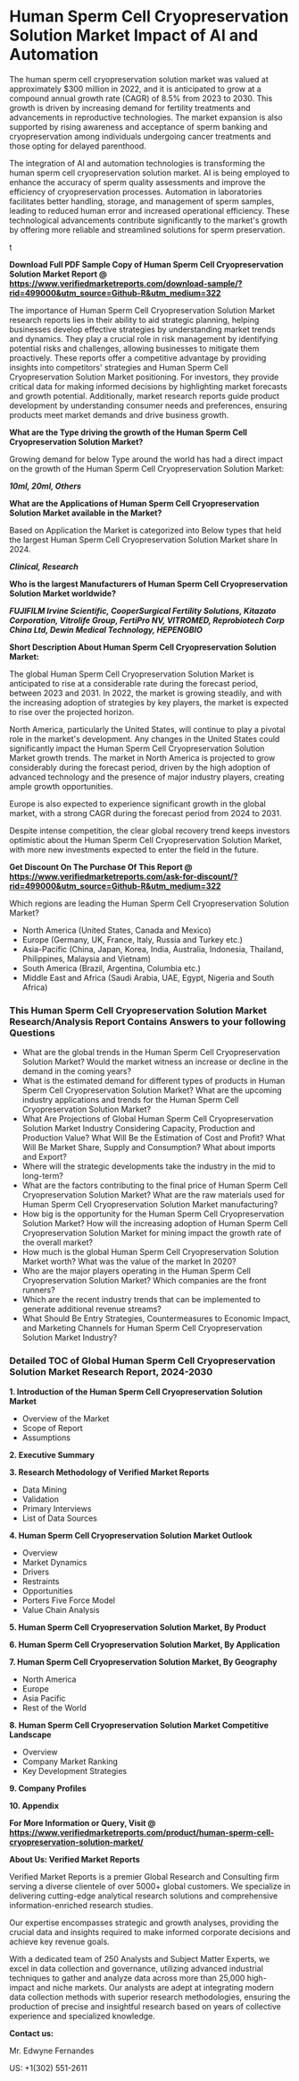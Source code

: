 <meta name="title" content="Global  Human Sperm Cell Cryopreservation Solution Market Impact of AI and Automation"><meta name="description" content="  The human sperm cell cryopreservation solution market was valued at approximately $300 million in 2022, and it is anticipated to grow at a compound annual growth rat"><meta name="title" content=" Human Sperm Cell Cryopreservation Solution Market Size, Share, Scope, Trends, Growth, Opportunities, Analysis, Forecast"> <h1>Human Sperm Cell Cryopreservation Solution Market Impact of AI and Automation</h1> <p>The human sperm cell cryopreservation solution market was valued at approximately $300 million in 2022, and it is anticipated to grow at a compound annual growth rate (CAGR) of 8.5% from 2023 to 2030. This growth is driven by increasing demand for fertility treatments and advancements in reproductive technologies. The market expansion is also supported by rising awareness and acceptance of sperm banking and cryopreservation among individuals undergoing cancer treatments and those opting for delayed parenthood.</p> <p>The integration of AI and automation technologies is transforming the human sperm cell cryopreservation solution market. AI is being employed to enhance the accuracy of sperm quality assessments and improve the efficiency of cryopreservation processes. Automation in laboratories facilitates better handling, storage, and management of sperm samples, leading to reduced human error and increased operational efficiency. These technological advancements contribute significantly to the market's growth by offering more reliable and streamlined solutions for sperm preservation.</p> t</p><p id="" class=""><strong>Download Full PDF Sample Copy of Human Sperm Cell Cryopreservation Solution Market Report @ <a href="https://www.verifiedmarketreports.com/download-sample/?rid=499000&utm_source=Github-R&utm_medium=322" target="_blank">https://www.verifiedmarketreports.com/download-sample/?rid=499000&utm_source=Github-R&utm_medium=322</a></strong></p><p>The importance of&nbsp;Human Sperm Cell Cryopreservation Solution Market research reports lies in their ability to aid strategic planning, helping businesses develop effective strategies by understanding market trends and dynamics. They play a crucial role in risk management by identifying potential risks and challenges, allowing businesses to mitigate them proactively. These reports offer a competitive advantage by providing insights into competitors' strategies and Human Sperm Cell Cryopreservation Solution Market positioning. For investors, they provide critical data for making informed decisions by highlighting market forecasts and growth potential. Additionally, market research reports guide product development by understanding consumer needs and preferences, ensuring products meet market demands and drive business growth.</p><p><strong>What are the&nbsp;Type driving the growth of the Human Sperm Cell Cryopreservation Solution Market?</strong></p><p id="" class="">Growing demand for below Type around the world has had a direct impact on the growth of the Human Sperm Cell Cryopreservation Solution Market:</p><em><strong>10ml, 20ml, Others</strong></em></p><strong>What are the&nbsp;Applications&nbsp;of Human Sperm Cell Cryopreservation Solution Market available in the Market?</strong></p><p id="" class="">Based on Application the Market is categorized into Below types that held the largest Human Sperm Cell Cryopreservation Solution Market share In 2024.</p><em><strong>Clinical, Research</strong></em></p><strong>Who is the largest Manufacturers of Human Sperm Cell Cryopreservation Solution Market worldwide?</strong></p><p><em><strong>FUJIFILM Irvine Scientific, CooperSurgical Fertility Solutions, Kitazato Corporation, Vitrolife Group, FertiPro NV, VITROMED, Reprobiotech Corp China Ltd, Dewin Medical Technology, HEPENGBIO</strong></em></p><p id="" class=""><strong>Short Description About Human Sperm Cell Cryopreservation Solution Market:</strong></p><p>The global Human Sperm Cell Cryopreservation Solution Market is anticipated to rise at a considerable rate during the forecast period, between 2023 and 2031. In 2022, the market is growing steadily, and with the increasing adoption of strategies by key players, the market is expected to rise over the projected horizon.</p><p>North America, particularly the United States, will continue to play a pivotal role in the market's development. Any changes in the United States could significantly impact the Human Sperm Cell Cryopreservation Solution Market growth trends. The market in North America is projected to grow considerably during the forecast period, driven by the high adoption of advanced technology and the presence of major industry players, creating ample growth opportunities.</p><p>Europe is also expected to experience significant growth in the global market, with a strong CAGR during the forecast period from 2024 to 2031.</p><p>Despite intense competition, the clear global recovery trend keeps investors optimistic about the Human Sperm Cell Cryopreservation Solution Market, with more new investments expected to enter the field in the future.</p><p id="" class=""><strong>Get Discount On The Purchase Of This Report @ <a href="https://www.verifiedmarketreports.com/ask-for-discount/?rid=499000&utm_source=Github-R&utm_medium=322" target="_blank">https://www.verifiedmarketreports.com/ask-for-discount/?rid=499000&utm_source=Github-R&utm_medium=322</a></strong></p>Which regions are leading the Human Sperm Cell Cryopreservation Solution Market?</p><ul><li>North America (United States, Canada and Mexico)</li><li>Europe (Germany, UK, France, Italy, Russia and Turkey etc.)</li><li>Asia-Pacific (China, Japan, Korea, India, Australia, Indonesia, Thailand, Philippines, Malaysia and Vietnam)</li><li>South America (Brazil, Argentina, Columbia etc.)</li><li>Middle East and Africa (Saudi Arabia, UAE, Egypt, Nigeria and South Africa)</li></ul><h3 id="" class="">This Human Sperm Cell Cryopreservation Solution Market Research/Analysis Report Contains Answers to your following Questions</h3><ul><li>What are the global trends in the Human Sperm Cell Cryopreservation Solution Market? Would the market witness an increase or decline in the demand in the coming years?</li><li>What is the estimated demand for different types of products in Human Sperm Cell Cryopreservation Solution Market? What are the upcoming industry applications and trends for the Human Sperm Cell Cryopreservation Solution Market?</li><li>What Are Projections of Global Human Sperm Cell Cryopreservation Solution Market Industry Considering Capacity, Production and Production Value? What Will Be the Estimation of Cost and Profit? What Will Be Market Share, Supply and Consumption? What about imports and Export?</li><li>Where will the strategic developments take the industry in the mid to long-term?</li><li>What are the factors contributing to the final price of Human Sperm Cell Cryopreservation Solution Market? What are the raw materials used for Human Sperm Cell Cryopreservation Solution Market manufacturing?</li><li>How big is the opportunity for the Human Sperm Cell Cryopreservation Solution Market? How will the increasing adoption of Human Sperm Cell Cryopreservation Solution Market for mining impact the growth rate of the overall market?</li><li>How much is the global Human Sperm Cell Cryopreservation Solution Market worth? What was the value of the market In 2020?</li><li>Who are the major players operating in the Human Sperm Cell Cryopreservation Solution Market? Which companies are the front runners?</li><li>Which are the recent industry trends that can be implemented to generate additional revenue streams?</li><li>What Should Be Entry Strategies, Countermeasures to Economic Impact, and Marketing Channels for Human Sperm Cell Cryopreservation Solution Market Industry?</li></ul><h3 id="" class="">Detailed TOC of Global Human Sperm Cell Cryopreservation Solution Market Research Report, 2024-2030</h3><p id="" class=""><strong>1. Introduction of the Human Sperm Cell Cryopreservation Solution Market</strong></p><ul><li>Overview of the Market</li><li>Scope of Report</li><li>Assumptions</li></ul><p id="" class=""><strong>2. Executive Summary</strong></p><p id="" class=""><strong>3. Research Methodology of Verified Market Reports</strong></p><ul><li>Data Mining</li><li>Validation</li><li>Primary Interviews</li><li>List of Data Sources</li></ul><p id="" class=""><strong>4. Human Sperm Cell Cryopreservation Solution Market Outlook</strong></p><ul><li>Overview</li><li>Market Dynamics</li><li>Drivers</li><li>Restraints</li><li>Opportunities</li><li>Porters Five Force Model</li><li>Value Chain Analysis</li></ul><p id="" class=""><strong>5. Human Sperm Cell Cryopreservation Solution Market, By Product</strong></p><p id="" class=""><strong>6. Human Sperm Cell Cryopreservation Solution Market, By Application</strong></p><p id="" class=""><strong>7. Human Sperm Cell Cryopreservation Solution Market, By Geography</strong></p><ul><li>North America</li><li>Europe</li><li>Asia Pacific</li><li>Rest of the World</li></ul><p id="" class=""><strong>8. Human Sperm Cell Cryopreservation Solution Market Competitive Landscape</strong></p><ul><li>Overview</li><li>Company Market Ranking</li><li>Key Development Strategies</li></ul><p id="" class=""><strong>9. Company Profiles</strong></p><p id="" class=""><strong>10. Appendix</strong></p><p id="" class=""><strong>For More Information or Query, Visit @ <a href="https://www.verifiedmarketreports.com/product/human-sperm-cell-cryopreservation-solution-market/" target="_blank">https://www.verifiedmarketreports.com/product/human-sperm-cell-cryopreservation-solution-market/</a></strong></p><p id="" class=""><strong>About Us: Verified Market Reports</strong></p><p id="" class="">Verified Market Reports is a premier Global Research and Consulting firm serving a diverse clientele of over 5000+ global customers. We specialize in delivering cutting-edge analytical research solutions and comprehensive information-enriched research studies.</p><p id="" class="">Our expertise encompasses strategic and growth analyses, providing the crucial data and insights required to make informed corporate decisions and achieve key revenue goals.</p><p id="" class="">With a dedicated team of 250 Analysts and Subject Matter Experts, we excel in data collection and governance, utilizing advanced industrial techniques to gather and analyze data across more than 25,000 high-impact and niche markets. Our analysts are adept at integrating modern data collection methods with superior research methodologies, ensuring the production of precise and insightful research based on years of collective experience and specialized knowledge.</p><p id="" class=""><strong>Contact us:</strong></p><p id="" class="">Mr. Edwyne Fernandes</p><p id="" class="">US: +1(302) 551-2611</p>